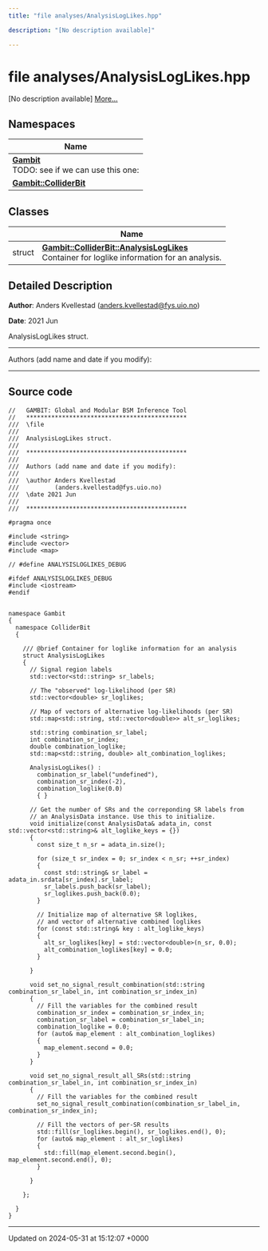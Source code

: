 ```yaml
---
title: "file analyses/AnalysisLogLikes.hpp"

description: "[No description available]"

---
```


# file analyses/AnalysisLogLikes.hpp

[No description available] [More...](#detailed-description)

## Namespaces

| Name           |
| -------------- |
| **[Gambit](/documentation/code/namespaces/namespacegambit/)** <br>TODO: see if we can use this one:  |
| **[Gambit::ColliderBit](/documentation/code/namespaces/namespacegambit_1_1colliderbit/)**  |

## Classes

|                | Name           |
| -------------- | -------------- |
| struct | **[Gambit::ColliderBit::AnalysisLogLikes](/documentation/code/classes/structgambit_1_1colliderbit_1_1analysisloglikes/)** <br>Container for loglike information for an analysis.  |

## Detailed Description


**Author**: Anders Kvellestad ([anders.kvellestad@fys.uio.no](mailto:anders.kvellestad@fys.uio.no)) 

**Date**: 2021 Jun

AnalysisLogLikes struct.



------------------

Authors (add name and date if you modify):



------------------




## Source code

```
//   GAMBIT: Global and Modular BSM Inference Tool
//   *********************************************
///  \file
///
///  AnalysisLogLikes struct.
///
///  *********************************************
///
///  Authors (add name and date if you modify):
///
///  \author Anders Kvellestad
///          (anders.kvellestad@fys.uio.no)
///  \date 2021 Jun
///
///  *********************************************

#pragma once

#include <string>
#include <vector>
#include <map>

// #define ANALYSISLOGLIKES_DEBUG

#ifdef ANALYSISLOGLIKES_DEBUG
#include <iostream>
#endif


namespace Gambit
{
  namespace ColliderBit
  {

    /// @brief Container for loglike information for an analysis
    struct AnalysisLogLikes
    {
      // Signal region labels
      std::vector<std::string> sr_labels;

      // The "observed" log-likelihood (per SR)
      std::vector<double> sr_loglikes;

      // Map of vectors of alternative log-likelihoods (per SR)
      std::map<std::string, std::vector<double>> alt_sr_loglikes;

      std::string combination_sr_label;
      int combination_sr_index;
      double combination_loglike;
      std::map<std::string, double> alt_combination_loglikes;

      AnalysisLogLikes() :
        combination_sr_label("undefined"),
        combination_sr_index(-2),
        combination_loglike(0.0)
        { }

      // Get the number of SRs and the correponding SR labels from
      // an AnalysisData instance. Use this to initialize.
      void initialize(const AnalysisData& adata_in, const std::vector<std::string>& alt_loglike_keys = {})
      {
        const size_t n_sr = adata_in.size();

        for (size_t sr_index = 0; sr_index < n_sr; ++sr_index)
        {
          const std::string& sr_label = adata_in.srdata[sr_index].sr_label;
          sr_labels.push_back(sr_label);
          sr_loglikes.push_back(0.0);
        }

        // Initialize map of alternative SR loglikes,
        // and vector of alternative combined loglikes
        for (const std::string& key : alt_loglike_keys)
        {
          alt_sr_loglikes[key] = std::vector<double>(n_sr, 0.0);
          alt_combination_loglikes[key] = 0.0;
        }

      }

      void set_no_signal_result_combination(std::string combination_sr_label_in, int combination_sr_index_in)
      {
        // Fill the variables for the combined result
        combination_sr_index = combination_sr_index_in;
        combination_sr_label = combination_sr_label_in;
        combination_loglike = 0.0;
        for (auto& map_element : alt_combination_loglikes)
        {
          map_element.second = 0.0;
        }
      }

      void set_no_signal_result_all_SRs(std::string combination_sr_label_in, int combination_sr_index_in)
      {
        // Fill the variables for the combined result
        set_no_signal_result_combination(combination_sr_label_in, combination_sr_index_in);

        // Fill the vectors of per-SR results
        std::fill(sr_loglikes.begin(), sr_loglikes.end(), 0);
        for (auto& map_element : alt_sr_loglikes)
        {
          std::fill(map_element.second.begin(), map_element.second.end(), 0);
        }

      }

    };

  }
}
```


-------------------------------

Updated on 2024-05-31 at 15:12:07 +0000
